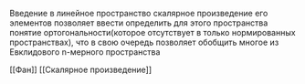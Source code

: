 Введение в линейное пространство скалярное произведение его элементов позволяет ввести определить для этого пространства понятие ортогональности(которое отсутствует в только нормированных пространствах), что в свою очередь позволяет обобщить многое из Евклидового n-мерного пространства

[[Фан]] [[Скалярное произведение]]